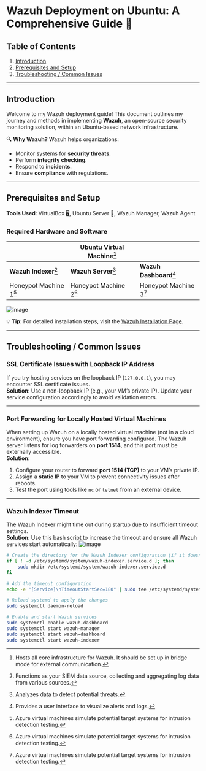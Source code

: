 # Wazuh Deployment on Ubuntu: A Comprehensive Guide 🚀

## Table of Contents
1. [Introduction](#introduction)
2. [Prerequisites and Setup](#prerequisites-and-setup)
3. [Troubleshooting / Common Issues](#troubleshooting--common-issues)

---

## Introduction
Welcome to my Wazuh deployment guide! This document outlines my journey and methods in implementing **Wazuh**, an open-source security monitoring solution, within an Ubuntu-based network infrastructure. 

🔍 **Why Wazuh?**
Wazuh helps organizations:
- Monitor systems for **security threats**.
- Perform **integrity checking**.
- Respond to **incidents**.
- Ensure **compliance** with regulations.

---

## Prerequisites and Setup
**Tools Used**: VirtualBox 🖥️, Ubuntu Server 🐧, Wazuh Manager, Wazuh Agent

### Required Hardware and Software
|                | **Ubuntu Virtual Machine**[^1] |                |
|----------------|----------------------------|----------------|
| **Wazuh Indexer**[^2] | **Wazuh Server**[^3]    | **Wazuh Dashboard**[^4] |
| Honeypot Machine 1[^5] | Honeypot Machine 2[^5] | Honeypot Machine 3[^5] |

[^1]: Hosts all core infrastructure for Wazuh. It should be set up in bridge mode for external communication.
[^2]: Functions as your SIEM data source, collecting and aggregating log data from various sources.
[^3]: Analyzes data to detect potential threats.
[^4]: Provides a user interface to visualize alerts and logs.
[^5]: Azure virtual machines simulate potential target systems for intrusion detection testing.

![image](https://github.com/user-attachments/assets/9bd3d602-4ca2-470f-a0a9-fa8a92b1db7f)


💡 **Tip**: For detailed installation steps, visit the [Wazuh Installation Page](https://documentation.wazuh.com/current/installation-guide/wazuh-dashboard/index.html).

---

## Troubleshooting / Common Issues

### SSL Certificate Issues with Loopback IP Address
If you try hosting services on the loopback IP (`127.0.0.1`), you may encounter SSL certificate issues.  
**Solution**: Use a non-loopback IP (e.g., your VM’s private IP). Update your service configuration accordingly to avoid validation errors.

---

### Port Forwarding for Locally Hosted Virtual Machines
When setting up Wazuh on a locally hosted virtual machine (not in a cloud environment), ensure you have port forwarding configured. The Wazuh server listens for log forwarders on **port 1514**, and this port must be externally accessible.  
**Solution**:
1. Configure your router to forward **port 1514 (TCP)** to your VM’s private IP.
2. Assign a **static IP** to your VM to prevent connectivity issues after reboots.
3. Test the port using tools like `nc` or `telnet` from an external device.

---

### Wazuh Indexer Timeout
The Wazuh Indexer might time out during startup due to insufficient timeout settings.  
**Solution**: Use this bash script to increase the timeout and ensure all Wazuh services start automatically:
![image](https://github.com/user-attachments/assets/c8caafda-90d5-4366-803e-b5454113e3a5)

```bash
# Create the directory for the Wazuh Indexer configuration (if it doesn't exist)
if [ ! -d /etc/systemd/system/wazuh-indexer.service.d ]; then
    sudo mkdir /etc/systemd/system/wazuh-indexer.service.d
fi

# Add the timeout configuration
echo -e "[Service]\nTimeoutStartSec=180" | sudo tee /etc/systemd/system/wazuh-indexer.service.d/override.conf

# Reload systemd to apply the changes
sudo systemctl daemon-reload

# Enable and start Wazuh services
sudo systemctl enable wazuh-dashboard
sudo systemctl start wazuh-manager
sudo systemctl start wazuh-dashboard
sudo systemctl start wazuh-indexer
